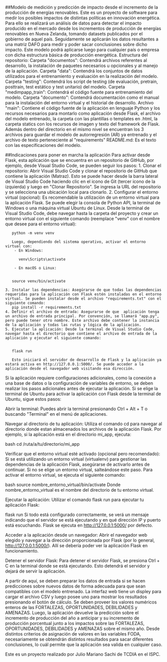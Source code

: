 ##Modelo de medición y predicción de impacto desde el incremento de la producción de energías renovables.
Este es un proyecto de software para medir los posibles impactos de distintas políticas en innovación energética. Para ello se realizará un análisis de datos para detectar el impacto producido en el mercado desde los incrementos de producción de energías renovables en Nueva Zelanda, tomando datasets publicados por el gobierno de aquel país. Seguidamente se aplicarán los datos resultantes a una matriz DAFO para medir y poder sacar conclusiones sobre dicho impacto. Este modelo podrá aplicarse luego para cualquier país o empresa con dicha estructura básica de producción energética. Estructura del repositorio: Carpeta "documentos": Contendrá archivos referentes al desarrollo, la instalación de paquetes necesarios u opcionales y al manejo de la aplicación. Carpeta "data": Contendrá los conjuntos de datos utilizados para el entrenamiento y evaluación en la realización del modelo. Carpeta "testing": Contendrá los script de testing (de evaluación, pretrain, posttrain, test estático y test unitario) del modelo. Carpeta "medimpapp_train": Contendrá el código fuente para entrenamiento del modelo. Carpeta "documento": Contendrá documentación como el manual para la instalación del entorno virtual y el historial de desarrollo. Archivo "main": Contiene el código fuente de la aplicación en lenguaje Python y los recursos necesarios para montarlo como aplicación desde Flask, el archivo del modelo entrenado, la carpeta con las plantillas o templates en .html, la carpeta statics con los recursos de imagen y texto del framework de Flask. Además dentro del directorio en el mismo nivel se encuentran los 3 archivos para guardar el modelo de autorregresión (AR) ya entrenado y el archivo de texto perteneciente al "requirements" README.md: Es el texto con las especificaciones del modelo.

##Indicaciones para poner en marcha la aplicación
Para activar desde Flask, esta aplicación que se encuentra en un repositorio de GitHub, por ejemplo, desde Visual Studio Code, se pueden seguir los pasos: 1. Clonar el repositorio: Abrir Visual Studio Code y clonar el repositorio de GitHub que contiene la aplicación (Matraz). Esto se puede hacer desde la barra lateral de Visual Studio Code haciendo clic en el icono de Git (tercer icono de la izquierda) y luego en "Clonar Repositorio". Se ingresa la URL del repositorio y se selecciona una ubicación local para clonarlo. 2. Configurar el entorno virtual (opcional): Es recomendable la utilización de un entorno virtual para la aplicación Flask. Se puede elegir la consola de Python API, la terminal de Windows o una máquina virtual Ubuntu de Linux. Desde la terminal de Visual Studio Code, debe navegar hasta la carpeta del proyecto y crear un entorno virtual con el siguiente comando (reemplace "venv" con el nombre que desee para el entorno virtual):
      
       python -m venv venv
       
       Luego, dependiendo del sistema operativo, activar el entorno virtual con:
        - En Windows:
        
          venv\Scripts\activate
          
        - En macOS o Linux:
        
       
       source venv/bin/activate
          
    3. Instalar las dependencias: Asegúrarse de que todas las dependencias requeridas para la aplicación con Flask estén instaladas en el entorno virtual. Se pueden instalar desde el archivo "requirements.txt" con el siguiente comando:
       pip install -r requirements.txt
    4. Definir el archivo de entrada: Asegurarse de que  aplicación tenga un archivo de entrada principal. Por convención, se llamará "app.py", pero puede tener otro nombre. Este archivo debe contener la instancia de la aplicación y todas las rutas y lógica de la aplicación.
    5. Ejecutar la aplicación: Desde la terminal de Visual Studio Code, navegar hasta el directorio que contiene el archivo de entrada de la aplicación y ejecutar el siguiente comando:
      
     
       flask run
       
       Esto iniciará el servidor de desarrollo de Flask y la aplicación ya estará activa en http://127.0.0.1:5000/. Se puede acceder a la aplicación desde el navegador web visitando esa dirección.
Si la aplicación requiere configuraciones adicionales, como la conexión a una base de datos o la configuración de variables de entorno, se deben realizar los pasos adicionales antes de ejecutar la aplicación.
       Si se elige la terminal de Ubuntu para activar la aplicación con Flask desde la terminal de Ubuntu, sigue estos pasos:

Abrir la terminal:
Puedes abrir la terminal presionando Ctrl + Alt + T o buscando "Terminal" en el menú de aplicaciones.

Navegar al directorio de tu aplicación:
Utiliza el comando cd para navegar al directorio donde estan almacenados los archivos de la aplicación Flask. Por ejemplo, si la aplicación está en el directorio mi_app, ejecuta:

bash
cd /ruta/a/tu/directorio/mi_app

Verificar que el entorno virtual esté activado (opcional pero recomendado):
Si se está utilizando un entorno virtual (virtualenv) para gestionar las dependencias de la aplicación Flask, asegúrarse de activarlo antes de continuar. Si no se elige un entorno virtual, salteándose este paso. Para activar el entorno virtual, se ejecuta el siguiente comando:

bash
source nombre_entorno_virtual/bin/activate
Donde nombre_entorno_virtual es el nombre del directorio de tu entorno virtual.

Ejecutar la aplicación:
Utilizar el comando flask run para ejecutar tu aplicación Flask:

flask run
Si todo está configurado correctamente, se verá un mensaje indicando que el servidor se está ejecutando y en qué dirección IP y puerto está escuchando. Flask se ejecuta en http://127.0.0.1:5000/ por defecto.

Acceder a la aplicación desde un navegador:
Abrir el navegador web elegido y navegar a la dirección proporcionada por Flask (por lo general, http://127.0.0.1:5000/). Allí se debería poder ver la aplicación Flask en funcionamiento.

Detener el servidor Flask:
Para detener el servidor Flask, se presiona Ctrl + C en la terminal donde se está ejecutando. Esto detendrá el servidor y dejará de servir la aplicación.


A partir de aquí, se deben preparar los datos de entrada si se hacen predicciones sobre nuevos datos de forma adecuada para que sean compatibles con el modelo entrenado. La interfaz web tiene un displey para cargar el archivo CSV y luego posee uno para mostrar los resultados presionando el botón de cálculo. Se deben proveer los valores numéricos enteros de las FORTALEZAS, OPORTUNIDADES, DEBILIDADES y AMENAZAS. Luego, la aplicación devuelve la predicción sobre el incremento de producción del año a anticipar y su incremento de producción porcentual junto a los impactos sobre las FORTALEZAS, OPORTUNIDADES, DEBILIDADES y AMENAZAS sobre el mismo año. Desde distintos criterios de asignación de valores en las variables FODA, necesariamente se obtendrán distintos resultados para sacar diferentes conclusiones, lo cuál permite que la aplicación sea valida en cualquier caso.
 
Este es un proyecto realizado por Julio Mariano Sachi de TCDIA en el ISPC.
